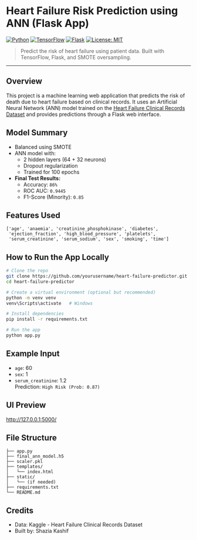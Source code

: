 # Heart Failure Risk Prediction using ANN (Flask App)

[![Python](https://img.shields.io/badge/Python-3.10-blue.svg)](https://www.python.org/)
[![TensorFlow](https://img.shields.io/badge/TensorFlow-2.0+-FF6F00.svg?logo=tensorflow)](https://www.tensorflow.org/)
[![Flask](https://img.shields.io/badge/Flask-WebApp-000000.svg?logo=flask)](https://flask.palletsprojects.com/)
[![License: MIT](https://img.shields.io/badge/License-MIT-yellow.svg)](https://opensource.org/licenses/MIT)

> Predict the risk of heart failure using patient data. Built with TensorFlow, Flask, and SMOTE oversampling.

---


## Overview
This project is a machine learning web application that predicts the risk of death due to heart failure based on clinical records. It uses an Artificial Neural Network (ANN) model trained on the [Heart Failure Clinical Records Dataset](https://www.kaggle.com/datasets/andrewmvd/heart-failure-clinical-data) and provides predictions through a Flask web interface.

## Model Summary
- Balanced using SMOTE
- ANN model with:
  - 2 hidden layers (64 + 32 neurons)
  - Dropout regularization
  - Trained for 100 epochs
- **Final Test Results:**
  - Accuracy: `86%`
  - ROC AUC: `0.9445`
  - F1-Score (Minority): `0.85`

##  Features Used
```
['age', 'anaemia', 'creatinine_phosphokinase', 'diabetes',
 'ejection_fraction', 'high_blood_pressure', 'platelets',
 'serum_creatinine', 'serum_sodium', 'sex', 'smoking', 'time']
```

##  How to Run the App Locally
```bash
# Clone the repo
git clone https://github.com/yourusername/heart-failure-predictor.git
cd heart-failure-predictor

# Create a virtual environment (optional but recommended)
python -m venv venv
venv\Scripts\activate   # Windows

# Install dependencies
pip install -r requirements.txt

# Run the app
python app.py
```

## Example Input
- `age`: 60
- `sex`: 1
- `serum_creatinine`: 1.2  
  Prediction: `High Risk (Prob: 0.87)`

## UI Preview
http://127.0.0.1:5000/

## File Structure
```
├── app.py
├── final_ann_model.h5
├── scaler.pkl
├── templates/
│   └── index.html
├── static/
│   └── (if needed)
├── requirements.txt
└── README.md
```

##  Credits
- Data: Kaggle - Heart Failure Clinical Records Dataset
- Built by: Shazia Kashif
